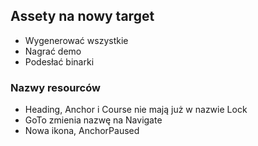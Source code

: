 ## Assety na nowy target
* Wygenerować wszystkie 
* Nagrać demo 
* Podesłać binarki 

### Nazwy resourców 
- Heading, Anchor i Course nie mają już w nazwie Lock 
- GoTo zmienia nazwę na Navigate
- Nowa ikona, AnchorPaused